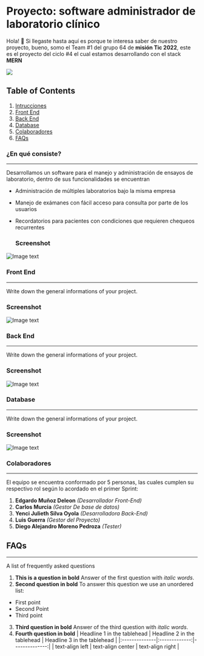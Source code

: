# Proyecto: software administrador de laboratorio clínico

Hola! 👋 Si llegaste hasta aquí es porque te interesa saber de nuestro proyecto, bueno, somo el Team #1 del grupo 64 de **misión Tic 2022**, este es el proyecto del ciclo #4 el cual estamos desarrollando con el stack **MERN**

![](https://static.platzi.com/media/blog/mern-stack-284eedb6-ee6b-4441-b181-5064a453a15a.png)

## Table of Contents

1. [Intrucciones](#¿en-qué-consiste)
2. [Front End](#front-end)
3. [Back End](#back-end)
4. [Database](#database)
5. [Colaboradores](#colaboradores)
6. [FAQs](#faqs)
   
### ¿En qué consiste?
***
Desarrollamos un software para el manejo y administración de ensayos de laboratorio, dentro de sus funcionalidades se encuentran

- Administración de múltiples laboratorios bajo la misma empresa
- Manejo de exámanes con fácil acceso para consulta por parte de los usuarios
- Recordatorios para pacientes con condiciones que requieren chequeos recurrentes
  
  ### Screenshot
![Image text](https://www.softwaremedico.com.co/wp-content/uploads/2018/10/laboratorioclinico.png)

### Front End
***
Write down the general informations of your project. 
### Screenshot
![Image text](https://www.united-internet.de/fileadmin/user_upload/Brands/Downloads/Logo_IONOS_by.jpg)

### Back End
***
Write down the general informations of your project. 
### Screenshot
![Image text](https://www.united-internet.de/fileadmin/user_upload/Brands/Downloads/Logo_IONOS_by.jpg)


### Database
***
Write down the general informations of your project. 
### Screenshot
![Image text](https://www.united-internet.de/fileadmin/user_upload/Brands/Downloads/Logo_IONOS_by.jpg)

### Colaboradores
***
El equipo se encuentra conformado por 5 personas, las cuales cumplen su respectivo rol según lo acordado en el primer Sprint:

1. **Edgardo Muñoz Deleon** *(Desarrollador Front-End)*
2. **Carlos Murcia** *(Gestor De base de datos)*
3. **Yenci Julieth Silva Oyola** *(Desarrolladora Back-End)*
4. **Luis Guerra** *(Gestor del Proyecto)*
5. **Diego Alejandro Moreno Pedroza** *(Tester)*

## FAQs
***
A list of frequently asked questions
1. **This is a question in bold**
Answer of the first question with _italic words_. 
2. __Second question in bold__ 
To answer this question we use an unordered list:
* First point
* Second Point
* Third point
3. **Third question in bold**
Answer of the third question with *italic words*.
4. **Fourth question in bold**
| Headline 1 in the tablehead | Headline 2 in the tablehead | Headline 3 in the tablehead |
|:--------------|:-------------:|--------------:|
| text-align left | text-align center | text-align right |